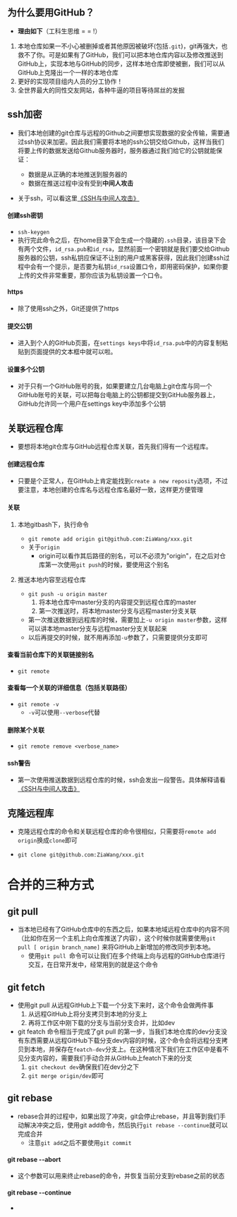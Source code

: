## 为什么要用GitHub？
- **理由如下**（工科生思维   = = !）

1. 本地仓库如果一不小心被删掉或者其他原因被破坏(包括`.git`)，git再强大，也救不了你。可是如果有了GitHub，我们可以把本地仓库内容以及修改推送到GitHub上，实现本地与GitHub的同步，这样本地仓库即使被删，我们可以从GitHub上克隆出一个一样的本地仓库
2. 更好的实现项目组内人员的分工协作！ 
3. 全世界最大的同性交友网站，各种牛逼的项目等待屌丝的发掘




## ssh加密
- 我们本地创建的git仓库与远程的Github之间要想实现数据的安全传输，需要通过ssh协议来加密。因此我们需要将本地的ssh公钥交给Github，这样当我们将要上传的数据发送给Github服务器时，服务器通过我们给它的公钥就能保证：
	- 数据是从正确的本地推送到服务器的
	- 数据在推送过程中没有受到**中间人攻击**

- 关于ssh，可以看这里[《SSH与中间人攻击》]()

#### 创建ssh密钥
- `ssh-keygen`
- 执行完此命令之后，在home目录下会生成一个隐藏的`.ssh`目录，该目录下会有两个文件，`id_rsa.pub`和`id_rsa`，显然前面一个密钥就是我们要交给Github服务器的公钥，ssh私钥应保证不让别的用户或黑客获得，因此我们创建ssh过程中会有一个提示，是否要为私钥`id_rsa`设置口令，即用密码保护，如果你要上传的文件非常重要，那你应该为私钥设置一个口令。


#### https
- 除了使用ssh之外，Git还提供了https

#### 提交公钥
- 进入到个人的GitHub页面，在`settings keys`中将`id_rsa.pub`中的内容复制粘贴到页面提供的文本框中就可以啦。

#### 设置多个公钥
- 对于只有一个GitHub账号的我，如果要建立几台电脑上git仓库与同一个GitHub账号的关联，可以把每台电脑上的公钥都提交到GitHub服务器上，GitHub允许同一个用户在settings key中添加多个公钥


## 关联远程仓库
- 要想将本地git仓库与GitHub远程仓库关联，首先我们得有一个远程库。

#### 创建远程仓库
- 只要是个正常人，在GitHub上肯定能找到`create a new reposity`选项，不过要注意，本地创建的仓库名与远程仓库名最好一致，这样更方便管理

#### 关联
1. 本地gitbash下，执行命令
	- `git remote add origin git@github.com:ZiaWang/xxx.git`
	- 关于`origin`
		- origin可以看作其后路径的别名，可以不必须为"origin"，在之后对仓库第一次使用`git push`的时候，要使用这个别名


2. 推送本地内容至远程仓库
	- `git push -u origin master`
		1. 将本地仓库中master分支的内容提交到远程仓库的master
		2. 第一次推送时，将本地master分支与远程master分支关联 
	- 第一次推送数据到远程库的时候，需要加上`-u origin master`参数，这样可以讲本地master分支与远程master分支关联起来
	- 以后再提交的时候，就不用再添加`-u`参数了，只需要提供分支即可
#### 查看当前仓库下的关联链接别名
- `git remote `

#### 查看每一个关联的详细信息（包括关联路径）
- `git remote -v`
	- `-v`可以使用`--verbose`代替


#### 删除某个关联
- `git remote remove <verbose_name>`


#### ssh警告
- 第一次使用推送数据到远程仓库的时候，ssh会发出一段警告。具体解释请看[《SSH与中间人攻击》]()


## 克隆远程库
- 克隆远程仓库的命令和关联远程仓库的命令很相似，只需要将`remote add origin`换成`clone`即可

- `git clone git@github.com:ZiaWang/xxx.git`


# 合并的三种方式

## git pull
- 当本地已经有了GitHub仓库中的东西之后，如果本地域远程仓库中的内容不同（比如你在另一个主机上向仓库推送了内容），这个时候你就需要使用`git pull [ origin branch_name]` 来将GitHub上新增加的修改同步到本地。
	- 使用`git pull `命令可以让我们在多个终端上向与远程的GitHub仓库进行交互，在日常开发中，经常用到的就是这个命令 

## git fetch 
- 使用git pull 从远程GitHub上下载一个分支下来时，这个命令会做两件事
	1. 从远程GitHub上将分支拷贝到本地的分支上
	2. 再将工作区中刚下载的分支与当前分支合并，比如dev
- git featch 命令相当于完成了git pull 的第一步，当我们本地仓库的dev分支没有东西需要从远程GitHub下载分支dev内容的时候，这个命令会将远程分支拷贝到本地，并保存在`featch-dev`分支上。在这种情况下我们在工作区中是看不见分支内容的，需要我们手动合并从GitHub上featch下来的分支
	1.  `git checkout dev`确保我们在dev分之下
	2.  `git merge origin/dev`即可

## git rebase

- rebase合并的过程中，如果出现了冲突，git会停止rebase，并且等到我们手动解决冲突之后，使用git add命令，然后执行`git rebase --continue`就可以完成合并
	- 注意`git add`之后不要使用`git commit 	`

#### git rebase --abort 
- 这个参数可以用来终止rebase的命令，并恢复当前分支到rebase之前的状态

#### git rebase --continue
- 




